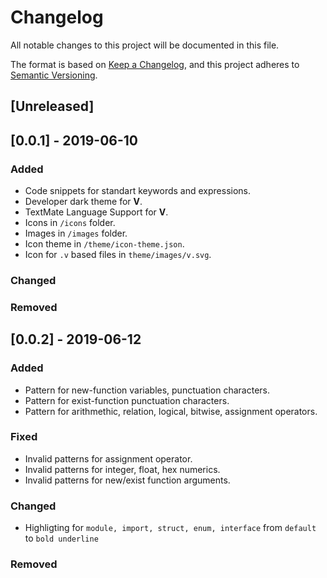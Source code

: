 # Changelog
All notable changes to this project will be documented in this file.

The format is based on [Keep a Changelog](https://keepachangelog.com/en/1.0.0/),
and this project adheres to [Semantic Versioning](https://semver.org/spec/v2.0.0.html).

## [Unreleased]

## [0.0.1] - 2019-06-10
### Added
- Code snippets for standart keywords and expressions.
- Developer dark theme for **V**.
- TextMate Language Support for **V**.
- Icons in `/icons` folder.
- Images in `/images` folder.
- Icon theme in `/theme/icon-theme.json`.
- Icon for `.v` based files in `theme/images/v.svg`.
### Changed
### Removed

## [0.0.2] - 2019-06-12
### Added
- Pattern for new-function variables, punctuation characters.
- Pattern for exist-function punctuation characters.
- Pattern for arithmethic, relation, logical, bitwise, assignment operators.
### Fixed
- Invalid patterns for assignment operator. 
- Invalid patterns for integer, float, hex numerics. 
- Invalid patterns for new/exist function arguments.
### Changed
- Highligting for `module, import, struct, enum, interface` from `default` to `bold underline`
### Removed